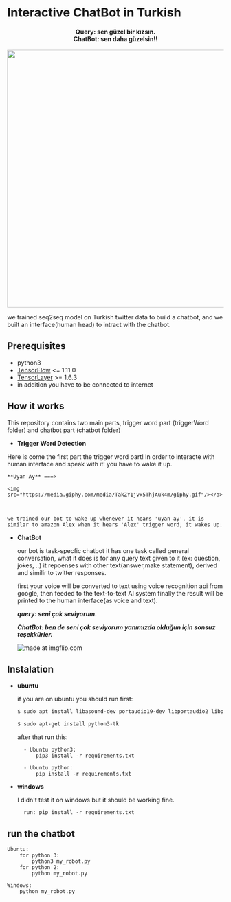 

# Interactive ChatBot in Turkish




<p align="center">
<b>Query: sen güzel bir kızsın. </b><br>
<b>ChatBot: sen daha güzelsin!!</b><br><br>
<img width="600" src="https://media.giphy.com/media/1r8YRUc7Y7BwoaCC42/giphy.gif"/> 
</p>

we trained seq2seq model on Turkish twitter data to build a chatbot, and we built an interface(human head) to intract with the chatbot.

## Prerequisites
- python3
- [TensorFlow](https://github.com/tensorflow/tensorflow) <= 1.11.0
- [TensorLayer](https://github.com/zsdonghao/tensorlayer) >= 1.6.3
- in addition you have to be connected to internet 

## How it works

This repository  contains two main parts, trigger word part (triggerWord folder) and chatbot part (chatbot folder)


- **Trigger Word Detection**

Here is come the first part the trigger word part!
In order to interacte with human interface and speak with it! you have to wake it up.

	**Uyan Ay** ===> 
	
	<img src="https://media.giphy.com/media/TakZY1jvx5ThjAuk4m/giphy.gif"/></a>

	

	we trained our bot to wake up whenever it hears 'uyan ay', it is similar to amazon Alex when it hears 'Alex' trigger word, it wakes up.

- **ChatBot**

	our bot is task-specfic chatbot it has one task called general conversation, what it does is for any query text given to it (ex: question, jokes, ..) it repoenses with other text(answer,make statement), derived and similir to twitter responses.

	first your voice will be converted to text using voice recognition api from google, then feeded to the text-to-text AI system finally the result will be printed to the human interface(as voice and text). 

	***query: seni çok seviyorum.***
	
	***ChatBot: ben de seni çok seviyorum yanımızda olduğun için sonsuz teşekkürler.***
	
	<img algin="center" src="https://media.giphy.com/media/7XrDb6fGsWoKy9DWrb/giphy.gif" title="made at imgflip.com"/></a>

## Instalation

- **ubuntu**

	if you are on ubuntu you should run first:     
	```sh
	$ sudo apt install libasound-dev portaudio19-dev libportaudio2 libportaudiocpp0 ffmpeg libav-tools

	$ sudo apt-get install python3-tk 
	```
	after that run this:

		- Ubuntu python3:
			pip3 install -r requirements.txt

		- Ubuntu python:
			pip install -r requirements.txt

- **windows**

	I didn't test it on windows but it should be working fine.

		run: pip install -r requirements.txt

## run the chatbot
	Ubuntu:
		for python 3: 
			python3 my_robot.py
		for python 2:
			python my_robot.py

	Windows:
		python my_robot.py

